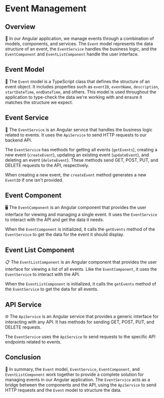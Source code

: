 
# Event Management

## Overview

🎉 In our Angular application, we manage events through a combination of models, components, and services. The `Event` model represents the data structure of an event, the `EventService` handles the business logic, and the `EventComponent` and `EventListComponent` handle the user interface.

## Event Model

📝 The `Event` model is a TypeScript class that defines the structure of an event object. It includes properties such as `eventID`, `eventName`, `description`, `startDateTime`, `endDateTime`, and others. This model is used throughout the application to type-check the data we're working with and ensure it matches the structure we expect.

## Event Service

🔧 The `EventService` is an Angular service that handles the business logic related to events. It uses the `ApiService` to send HTTP requests to our backend API.

The `EventService` has methods for getting all events (`getEvents`), creating a new event (`createEvent`), updating an existing event (`updateEvent`), and deleting an event (`deleteEvent`). These methods send GET, POST, PUT, and DELETE requests to the API, respectively.

When creating a new event, the `createEvent` method generates a new `EventID` if one isn't provided.

## Event Component

🖥️ The `EventComponent` is an Angular component that provides the user interface for viewing and managing a single event. It uses the `EventService` to interact with the API and get the data it needs.

When the `EventComponent` is initialized, it calls the `getEvents` method of the `EventService` to get the data for the event it should display.

## Event List Component

📋 The `EventListComponent` is an Angular component that provides the user interface for viewing a list of all events. Like the `EventComponent`, it uses the `EventService` to interact with the API.

When the `EventListComponent` is initialized, it calls the `getEvents` method of the `EventService` to get the data for all events.

## API Service

🌐 The `ApiService` is an Angular service that provides a generic interface for interacting with any API. It has methods for sending GET, POST, PUT, and DELETE requests.

The `EventService` uses the `ApiService` to send requests to the specific API endpoints related to events.

## Conclusion

🎯 In summary, the `Event` model, `EventService`, `EventComponent`, and `EventListComponent` work together to provide a complete solution for managing events in our Angular application. The `EventService` acts as a bridge between the components and the API, using the `ApiService` to send HTTP requests and the `Event` model to structure the data.
